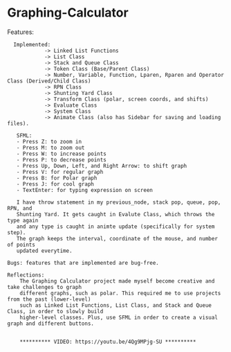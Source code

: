 # Graphing-Calculator
Features:
        
      Implemented: 
                -> Linked List Functions 
                -> List Class 
                -> Stack and Queue Class 
                -> Token Class (Base/Parent Class) 
                -> Number, Variable, Function, Lparen, Rparen and Operator Class (Derived/Child Class) 
                -> RPN Class 
                -> Shunting Yard Class 
                -> Transform Class (polar, screen coords, and shifts) 
                -> Evaluate Class
                -> System Class 
                -> Animate Class (also has Sidebar for saving and loading files).

       SFML:
       - Press Z: to zoom in
       - Press M: to zoom out
       - Press W: to increase points
       - Press P: to decrease points
       - Press Up, Down, Left, and Right Arrow: to shift graph
       - Press V: for regular graph
       - Press B: for Polar graph
       - Press J: for cool graph
       - TextEnter: for typing expression on screen
       
       I have throw statement in my previous_node, stack pop, queue, pop, RPN, and
       Shunting Yard. It gets caught in Evalute Class, which throws the type again
       and any type is caught in animte update (specifically for system step).
       The graph keeps the interval, coordinate of the mouse, and number of points
       updated everytime.
                     
    Bugs: features that are implemented are bug-free.
    
    Reflections:
        The Graphing Calculator project made myself become creative and take challenges to graph
        different graphs, such as polar. This required me to use projects from the past (lower-level)
        such as Linked List Functions, List Class, and Stack and Queue Class, in order to slowly build
        higher-level classes. Plus, use SFML in order to create a visual graph and different buttons.
        
        
        ********** VIDEO: https://youtu.be/4Qg9MPjg-SU **********
